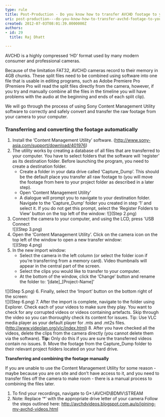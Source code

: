 ```yaml
---
type: rule
title: Post-Production - Do you know how to transfer AVCHD footage to your computer?
uri: post-production---do-you-know-how-to-transfer-avchd-footage-to-your-computer
created: 2012-07-03T08:01:39.0000000Z
authors:
- id: 29
  title: Raj Dhatt

---
```


AVCHD is a highly compressed ‘HD’ format used by many modern consumer and professional cameras.

Because of the limitation FAT32, AVCHD cameras record to their memory in 4GB chunks. These split files need to be combined using software into one file that is usable in editing programs, such as Adobe Premiere Pro (Premiere Pro will read the split files directly from the camera, however, if you try and manually combine all the files in the timeline you will have problems with the audio at the beginning and ends of each split clip).

We will go through the process of using Sony Content Management Utility software to correctly and safely convert and transfer the raw footage from your camera to your computer.
 
### Transferring and converting the footage automatically

1. Install the ‘Content Management Utility’ software. (http://www.sony-asia.com/support/download/401976)
2. The utility works by creating a database of all files that are transferred to your computer. You have to select folders that the software will ‘register’ as its destination folder. Before launching the program, you need to create a destination folder.
    - Create a folder in your data drive called ‘Capture\_Dump’. This should be the default place you transfer all raw footage to (you will move the footage from here to your project folder as described in a later step).
    - Open ‘Content Management Utility’
    - A dialogue will prompt you to navigate to your destination folder. Navigate to the ‘Capture\_Dump’ folder you created in step ‘1’ and select it. If you do not get this prompt, select the ‘Register Folders to View’ button on the top left of the window: 
![](Step 2.png)
3. Connect the camera to your computer, and using the LCD, press 'USB Connect  
![](Step 3.png)
4. Open the ‘Content Management Utility’. Click on the camera icon on the top left of the window to open a new transfer window:  
![](Step 4.png)
5. In the new import window:
    - Select the camera in the left column (or select the folder icon if you’re transferring from a memory card). Video thumbnails will appear in the central part of the screen.
    - Select the clips you would like to transfer to your computer.
    - At the bottom of the window, click the ‘Change’ button and rename the folder to: ‘[date]\_[Project-Name]’
 
![](Step 5.png) 6. Finally, select the ‘Import’ button on the bottom right of the screen:  
![](Step 6.png)
7. After the import is complete, navigate to the folder using Explorer. Check each of your videos to make sure they play. You want to check for any corrupted videos or videos containing artefacts. Skip through the video so you can thoroughly check its content for issues. Tip: Use VLC media player as your default player for .mts and .mt2s files. (http://www.videolan.org/vlc/index.html)
8. After you have checked all the videos, delete the clips from the camera directly (you cannot delete them via the software).
**Tip:** Only do this if you are sure the transferred videos contain no issues.
9. Move the footage from the Capture\_Dump folder to their relevant project folders located on your hard drive.


**Transferring and combining the footage manually**

If you are unable to use the Content Management Utility for some reason - maybe because you are on site and don’t have access to it, and you need to transfer files off the camera to make room - there is a manual process to combining the files later.

1. To find your recordings, navigate to G\*:\AVCHD\BDMV\STREAM
2. Note: Replace ‘\*’ with the appropriate drive letter of your camera
Follow the steps outlined here: http://avchdvideos.blogspot.com.au/p/joining-my-avchd-videos.html
